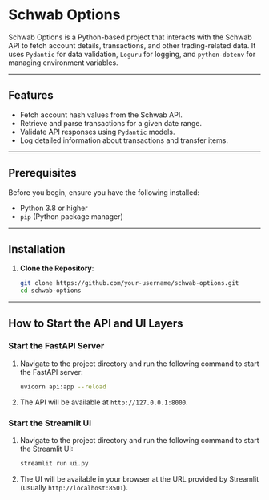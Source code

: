 # Schwab Options

Schwab Options is a Python-based project that interacts with the Schwab API to fetch account details, transactions, and other trading-related data. It uses `Pydantic` for data validation, `Loguru` for logging, and `python-dotenv` for managing environment variables.

---

## Features

- Fetch account hash values from the Schwab API.
- Retrieve and parse transactions for a given date range.
- Validate API responses using `Pydantic` models.
- Log detailed information about transactions and transfer items.

---

## Prerequisites

Before you begin, ensure you have the following installed:

- Python 3.8 or higher
- `pip` (Python package manager)

---

## Installation

1. **Clone the Repository**:
   ```bash
   git clone https://github.com/your-username/schwab-options.git
   cd schwab-options
   ```

---

## How to Start the API and UI Layers

### Start the FastAPI Server

1. Navigate to the project directory and run the following command to start the FastAPI server:
   ```bash
   uvicorn api:app --reload
   ```
2. The API will be available at `http://127.0.0.1:8000`.

### Start the Streamlit UI
1. Navigate to the project directory and run the following command to start the Streamlit UI:
   ```bash
   streamlit run ui.py
   ```
2. The UI will be available in your browser at the URL provided by Streamlit (usually `http://localhost:8501`).
